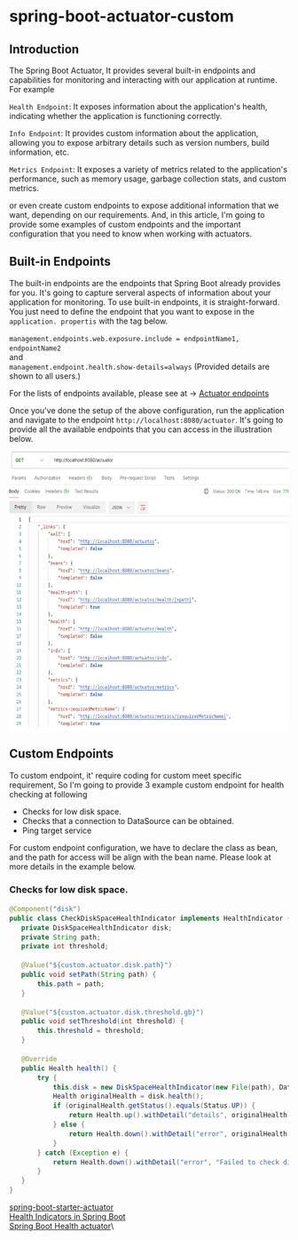 # spring-boot-actuator-custom
## Introduction
The Spring Boot Actuator, It provides several built-in endpoints and capabilities for monitoring and interacting with our application at runtime. For example 

`Health Endpoint`: It exposes information about the application's health, indicating whether the application is functioning correctly.

`Info Endpoint`: It provides custom information about the application, allowing you to expose arbitrary details such as version numbers, build information, etc.

`Metrics Endpoint`: It exposes a variety of metrics related to the application's performance, such as memory usage, garbage collection stats, and custom metrics.

or even create custom endpoints to expose additional information that we want, depending on our requirements. And, in this article, I'm going to provide some examples of custom endpoints and the important configuration that you need to know when working with actuators.


## Built-in Endpoints
The built-in endpoints are the endpoints that Spring Boot already provides for you. It's going to capture serveral aspects of information about your application for monitoring. To use built-in endpoints, it is straight-forward. You just need to define the endpoint that you want to expose in the `application. propertis` with the tag below.

`management.endpoints.web.exposure.include = endpointName1, endpointName2 `\
and\
`management.endpoint.health.show-details=always`  (Provided details are shown to all users.)

For the lists of endpoints available, please see at -> [Actuator endpoints](https://docs.spring.io/spring-boot/docs/current/reference/html/actuator.html#actuator.endpoints)

Once you've done the setup of the above configuration, run the application and navigate to the endpoint `http://localhost:8080/actuator`. It's going to provide all the available endpoints that you can access in the illustration below.

<p align="center">
  <img src="images/built-in-actuator-endpoint.png" alt="image description" width="700" height="500">
</p>


## Custom Endpoints
To custom endpoint, it' require coding for custom meet specific requirement, So I'm going to provide 3 example custom endpoint for health checking at following 
* Checks for low disk space.
* Checks that a connection to DataSource can be obtained.
* Ping target service

For custom endpoint configuration, we have to declare the class as bean, and the path for access will be align with the bean name. Please look at more details in the example below.

### Checks for low disk space.
 ```java
@Component("disk")
public class CheckDiskSpaceHealthIndicator implements HealthIndicator {
    private DiskSpaceHealthIndicator disk;
    private String path;
    private int threshold;

    @Value("${custom.actuator.disk.path}")
    public void setPath(String path) {
        this.path = path;
    }

    @Value("${custom.actuator.disk.threshold.gb}")
    public void setThreshold(int threshold) {
        this.threshold = threshold;
    }

    @Override
    public Health health() {
        try {
            this.disk = new DiskSpaceHealthIndicator(new File(path), DataSize.ofGigabytes(threshold));
            Health originalHealth = disk.health();
            if (originalHealth.getStatus().equals(Status.UP)) {
                return Health.up().withDetail("details", originalHealth.getDetails()).build();
            } else {
                return Health.down().withDetail("error", originalHealth.getDetails()).build();
            }
        } catch (Exception e) {
            return Health.down().withDetail("error", "Failed to check disk space").build();
        }
    }
}
 ```


[spring-boot-starter-actuator](https://docs.spring.io/spring-boot/docs/current/reference/html/actuator.html)\
[Health Indicators in Spring Boot](https://www.baeldung.com/spring-boot-health-indicators)\
[Spring Boot Health actuator](https://springhow.com/spring-boot-health-check-indicators/)\

